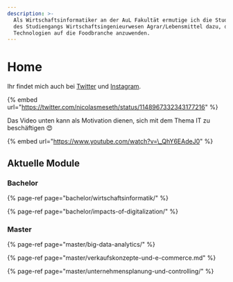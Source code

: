 ```yaml
---
description: >-
  Als Wirtschaftsinformatiker an der AuL Fakultät ermutige ich die Studierenden
  des Studiengangs Wirtschaftsingenieurwesen Agrar/Lebensmittel dazu, digitale
  Technologien auf die Foodbranche anzuwenden.
---
```


# Home

Ihr findet mich auch bei [Twitter](https://twitter.com/nicolasmeseth) und [Instagram](https://www.instagram.com/nmeseth/).

{% embed url="https://twitter.com/nicolasmeseth/status/1148967332343177216" %}

Das Video unten kann als Motivation dienen, sich mit dem Thema IT zu beschäftigen 😍 

{% embed url="https://www.youtube.com/watch?v=\_QhY6EAdeJ0" %}

## 

## Aktuelle Module

### Bachelor

{% page-ref page="bachelor/wirtschaftsinformatik/" %}

{% page-ref page="bachelor/impacts-of-digitalization/" %}

### Master

{% page-ref page="master/big-data-analytics/" %}

{% page-ref page="master/verkaufskonzepte-und-e-commerce.md" %}

{% page-ref page="master/unternehmensplanung-und-controlling/" %}

